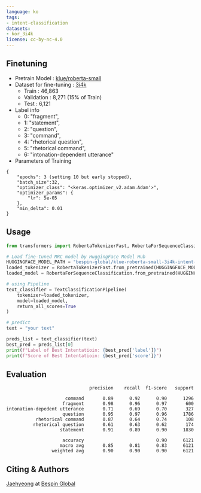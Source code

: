 ```yaml
---
language: ko
tags:
- intent-classification
datasets:
- kor_3i4k
license: cc-by-nc-4.0
---
```


## Finetuning
- Pretrain Model : [klue/roberta-small](https://github.com/KLUE-benchmark/KLUE)
- Dataset for fine-tuning : [3i4k](https://github.com/warnikchow/3i4k) 
  - Train : 46,863
  - Validation : 8,271 (15% of Train)
  - Test : 6,121
- Label info 
  - 0: "fragment",
  - 1: "statement",
  - 2: "question",
  - 3: "command",
  - 4: "rhetorical question",
  - 5: "rhetorical command",
  - 6: "intonation-dependent utterance"
- Parameters of Training
```
{
    "epochs": 3 (setting 10 but early stopped),
    "batch_size":32,
    "optimizer_class": "<keras.optimizer_v2.adam.Adam'>",
    "optimizer_params": {
        "lr": 5e-05
    },
    "min_delta": 0.01
}
```

## Usage
``` python
from transformers import RobertaTokenizerFast, RobertaForSequenceClassification, TextClassificationPipeline

# Load fine-tuned MRC model by HuggingFace Model Hub
HUGGINGFACE_MODEL_PATH = "bespin-global/klue-roberta-small-3i4k-intent-classification"
loaded_tokenizer = RobertaTokenizerFast.from_pretrained(HUGGINGFACE_MODEL_PATH )
loaded_model = RobertaForSequenceClassification.from_pretrained(HUGGINGFACE_MODEL_PATH )

# using Pipeline
text_classifier = TextClassificationPipeline(
    tokenizer=loaded_tokenizer, 
    model=loaded_model, 
    return_all_scores=True
)

# predict
text = "your text"

preds_list = text_classifier(text)
best_pred = preds_list[0]
print(f"Label of Best Intentatioin: {best_pred['label']}")
print(f"Score of Best Intentatioin: {best_pred['score']}")
```

## Evaluation
```
                               precision    recall  f1-score   support

                      command       0.89      0.92      0.90      1296
                     fragment       0.98      0.96      0.97       600
intonation-depedent utterance       0.71      0.69      0.70       327
                     question       0.95      0.97      0.96      1786
           rhetorical command       0.87      0.64      0.74       108
          rhetorical question       0.61      0.63      0.62       174
                    statement       0.91      0.89      0.90      1830

                     accuracy                           0.90      6121
                    macro avg       0.85      0.81      0.83      6121
                 weighted avg       0.90      0.90      0.90      6121
```


## Citing & Authors
<!--- Describe where people can find more information -->
[Jaehyeong](https://huggingface.co/jaehyeong) at [Bespin Global](https://www.bespinglobal.com/)